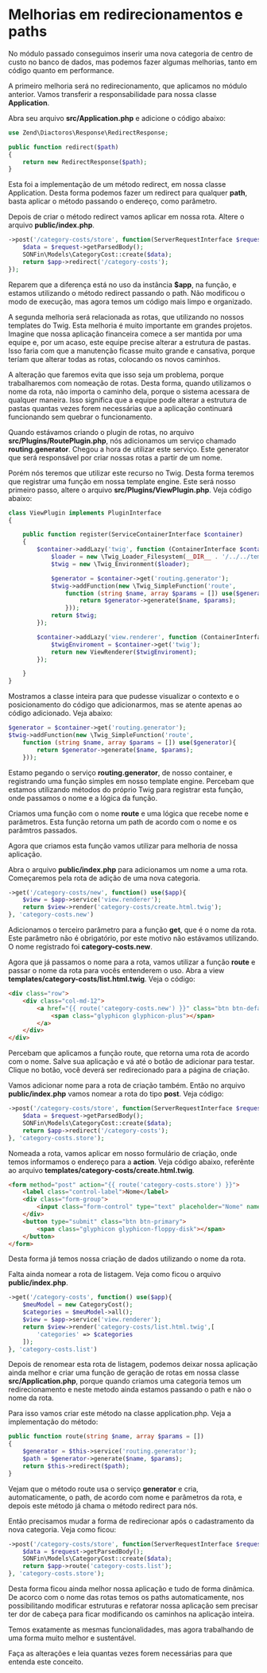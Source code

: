 # Melhorias em redirecionamentos e paths

No módulo passado conseguimos inserir uma nova categoria de centro de custo no banco de dados, mas podemos fazer algumas melhorias, tanto em código quanto em performance.

A primeiro melhoria será no redirecionamento, que aplicamos no módulo anterior. Vamos transferir a responsabilidade para nossa classe **Application**.

Abra seu arquivo **src/Application.php** e adicione o código abaixo:

```php
use Zend\Diactoros\Response\RedirectResponse;

public function redirect($path)
{
    return new RedirectResponse($path);
}
```

Esta foi a implementação de um método redirect, em nossa classe Application. Desta forma podemos fazer um redirect para qualquer **path**, basta aplicar o método passando o endereço, como parâmetro.

Depois de criar o método redirect vamos aplicar em nossa rota. Altere o arquivo **public/index.php**.

```php
->post('/category-costs/store', function(ServerRequestInterface $request) use($app){
    $data = $request->getParsedBody();
    SONFin\Models\CategoryCost::create($data);
    return $app->redirect('/category-costs');
});
```

Reparem que a diferença está no uso da instância **$app**, na função, e estamos utilizando o método redirect passando o path. Não modificou o modo de execução, mas agora temos um código mais limpo e organizado.

A segunda melhoria será relacionada as rotas, que utilizando no nossos templates do Twig. Esta melhoria é muito importante em grandes projetos. Imagine que nossa aplicação financeira comece a ser mantida por uma equipe e, por um acaso, este equipe precise alterar a estrutura de pastas. Isso faria com que a manutenção ficasse muito grande e cansativa, porque teríam que alterar todas as rotas, colocando os novos caminhos.

A alteração que faremos evita que isso seja um problema, porque trabalharemos com nomeação de rotas. Desta forma, quando utilizamos o nome da rota, não importa o caminho dela, porque o sistema acessara de qualquer maneira. Isso significa que a equipe pode alterar a estrutura de pastas quantas vezes forem necessárias que a aplicação continuará funcionando sem quebrar o funcionamento.

Quando estávamos criando o plugin de rotas, no arquivo **src/Plugins/RoutePlugin.php**, nós adicionamos um serviço chamado **routing.generator**. Chegou a hora de utilizar este serviço. Este generator que será responsável por criar nossas rotas a partir de um nome.

Porém nós teremos que utilizar este recurso no Twig. Desta forma teremos que registrar uma função em nossa template engine. Este será nosso primeiro passo, altere o arquivo **src/Plugins/ViewPlugin.php**. Veja código abaixo:

```php
class ViewPlugin implements PluginInterface
{

    public function register(ServiceContainerInterface $container)
    {
        $container->addLazy('twig', function (ContainerInterface $container) {
            $loader = new \Twig_Loader_Filesystem(__DIR__ . '/../../templates');
            $twig = new \Twig_Environment($loader);

            $generator = $container->get('routing.generator');
            $twig->addFunction(new \Twig_SimpleFunction('route',
                function (string $name, array $params = []) use($generator){
                    return $generator->generate($name, $params);
                }));
            return $twig;
        });

        $container->addLazy('view.renderer', function (ContainerInterface $container) {
            $twigEnviroment = $container->get('twig');
            return new ViewRenderer($twigEnviroment);
        });

    }
}
```

Mostramos a classe inteira para que pudesse visualizar o contexto e o posicionamento do código que adicionarmos, mas se atente apenas ao código adicionado. Veja abaixo:

```php
$generator = $container->get('routing.generator');
$twig->addFunction(new \Twig_SimpleFunction('route',
    function (string $name, array $params = []) use($generator){
        return $generator->generate($name, $params);
    }));
```

Estamo pegando o serviço **routing.generator**, de nosso container, e registrando uma função simples em nosso template engine. Percebam que estamos utilizando métodos do próprio Twig para registrar esta função, onde passamos o nome e a lógica da função.

Criamos uma função com o nome **route** e uma lógica que recebe nome e parâmetros. Esta função retorna um path de acordo com o nome e os parâmtros passados.

Agora que criamos esta função vamos utilizar para melhoria de nossa aplicação.

Abra o arquivo **public/index.php** para adicionamos um nome a uma rota. Começaremos pela rota de adição de uma nova categoria.

```php
->get('/category-costs/new', function() use($app){
    $view = $app->service('view.renderer');
    return $view->render('category-costs/create.html.twig');
}, 'category-costs.new')
```

Adicionamos o terceiro parâmetro para a função **get**, que é o nome da rota. Este parâmetro não é obrigatório, por este motivo não estávamos utilizando. O nome registrado foi **category-costs.new**.

Agora que já passamos o nome para a rota, vamos utilizar a função **route** e passar o nome da rota para vocês entenderem o uso. Abra a view **templates/category-costs/list.html.twig**. Veja o código:

```html
<div class="row">
    <div class="col-md-12">
        <a href="{{ route('category-costs.new') }}" class="btn btn-default">
            <span class="glyphicon glyphicon-plus"></span>
        </a>
    </div>
</div>
```

Percebam que aplicamos a função route, que retorna uma rota de acordo com o nome. Salve sua aplicação e vá até o botão de adicionar para testar. Clique no botão, você deverá ser redirecionado para a página de criação.

Vamos adicionar nome para a rota de criação também. Então no arquivo **public/index.php** vamos nomear a rota do tipo **post**. Veja código:

```php
->post('/category-costs/store', function(ServerRequestInterface $request) use($app){
    $data = $request->getParsedBody();
    SONFin\Models\CategoryCost::create($data);
    return $app->redirect('/category-costs');
}, 'category-costs.store');
```

Nomeada a rota, vamos aplicar em nosso formulário de criação, onde temos informamos o endereço para a **action**. Veja código abaixo, referênte ao arquivo **templates/category-costs/create.html.twig**.

```html
<form method="post" action="{{ route('category-costs.store') }}">
    <label class="control-label">Nome</label>
    <div class="form-group">
        <input class="form-control" type="text" placeholder="Nome" name="name">
    </div>
    <button type="submit" class="btn btn-primary">
        <span class="glyphicon glyphicon-floppy-disk"></span>
    </button>
</form>
```

Desta forma já temos nossa criação de dados utilizando o nome da rota.

Falta ainda nomear a rota de listagem. Veja como ficou o arquivo **public/index.php**.

```php
->get('/category-costs', function() use($app){
    $meuModel = new CategoryCost();
    $categories = $meuModel->all();
    $view = $app->service('view.renderer');
    return $view->render('category-costs/list.html.twig',[
        'categories' => $categories
    ]);
}, 'category-costs.list')
```

Depois de renomear esta rota de listagem, podemos deixar nossa aplicação ainda melhor e criar uma função de geração de rotas em nossa classe **src/Application.php**, porque quando criamos uma categoria temos um redirecionamento e neste metodo ainda estamos passando o path e não o nome da rota.

Para isso vamos criar este método na classe application.php. Veja a implementação do método:

```php
public function route(string $name, array $params = [])
{
    $generator = $this->service('routing.generator');
    $path = $generator->generate($name, $params);
    return $this->redirect($path);
}
```

Vejam que o método route usa o serviço **generator** e cria, automaticamente, o path, de acordo com nome e parâmetros da rota, e depois este método já chama o método redirect para nós.

Então precisamos mudar a forma de redirecionar após o cadastramento da nova categoria. Veja como ficou:

```php
->post('/category-costs/store', function(ServerRequestInterface $request) use($app){
    $data = $request->getParsedBody();
    SONFin\Models\CategoryCost::create($data);
    return $app->route('category-costs.list');
}, 'category-costs.store');
```

Desta forma ficou ainda melhor nossa aplicação e tudo de forma dinâmica. De acorco com o nome das rotas temos os paths automaticamente, nos possibilitando modificar estruturas e refatorar nossa aplicação sem precisar ter dor de cabeça para ficar modificando os caminhos na aplicação inteira.

Temos exatamente as mesmas funcionalidades, mas agora trabalhando de uma forma muito melhor e sustentável.

Faça as alterações e leia quantas vezes forem necessárias para que entenda este conceito.